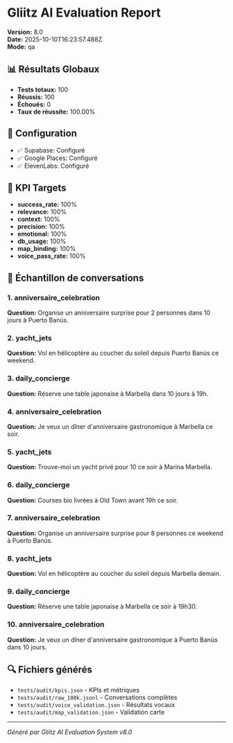 # Gliitz AI Evaluation Report

**Version:** 8.0  
**Date:** 2025-10-10T16:23:57.488Z  
**Mode:** qa

## 📊 Résultats Globaux

- **Tests totaux:** 100
- **Réussis:** 100
- **Échoués:** 0
- **Taux de réussite:** 100.00%

## 🔧 Configuration

- ✅ Supabase: Configuré
- ✅ Google Places: Configuré
- ✅ ElevenLabs: Configuré

## 🎯 KPI Targets

- **success_rate:** 100%
- **relevance:** 100%
- **context:** 100%
- **precision:** 100%
- **emotional:** 100%
- **db_usage:** 100%
- **map_binding:** 100%
- **voice_pass_rate:** 100%

## 📝 Échantillon de conversations

### 1. anniversaire_celebration
**Question:** Organise un anniversaire surprise pour 2 personnes dans 10 jours à Puerto Banús.

### 2. yacht_jets
**Question:** Vol en hélicoptère au coucher du soleil depuis Puerto Banús ce weekend.

### 3. daily_concierge
**Question:** Réserve une table japonaise à Marbella dans 10 jours à 19h.

### 4. anniversaire_celebration
**Question:** Je veux un dîner d'anniversaire gastronomique à Marbella ce soir.

### 5. yacht_jets
**Question:** Trouve-moi un yacht privé pour 10 ce soir à Marina Marbella.

### 6. daily_concierge
**Question:** Courses bio livrées à Old Town avant 19h ce soir.

### 7. anniversaire_celebration
**Question:** Organise un anniversaire surprise pour 8 personnes ce weekend à Puerto Banús.

### 8. yacht_jets
**Question:** Vol en hélicoptère au coucher du soleil depuis Marbella demain.

### 9. daily_concierge
**Question:** Réserve une table japonaise à Marbella ce soir à 19h30.

### 10. anniversaire_celebration
**Question:** Je veux un dîner d'anniversaire gastronomique à Puerto Banús dans 10 jours.


## 🔍 Fichiers générés

- `tests/audit/kpis.json` - KPIs et métriques
- `tests/audit/raw_100k.jsonl` - Conversations complètes
- `tests/audit/voice_validation.json` - Résultats vocaux
- `tests/audit/map_validation.json` - Validation carte

---
*Généré par Gliitz AI Evaluation System v8.0*
